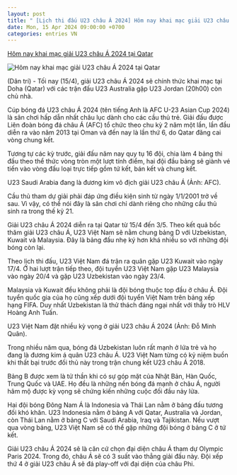 ```yaml
---
layout: post
title: " [Lịch thi đấu U23 châu Á 2024] Hôm nay khai mạc giải U23 châu Á 2024 tại Qatar"
date: Mon, 15 Apr 2024 09:00:00 +0700
categories: entries VN
---
```

[Hôm nay khai mạc giải U23 châu Á 2024 tại Qatar](https://dantri.com.vn/the-thao/hom-nay-khai-mac-giai-u23-chau-a-2024-tai-qatar-20240415064619784.htm)

![Hôm nay khai mạc giải U23 châu Á 2024 tại Qatar](https://cdnphoto.dantri.com.vn/M9tVRA7pZQufgd8qFCKqX8UixRo=/zoom/1200_630/2024/04/15/saudiarabia-crop-1713138229551.jpeg)

(Dân trí) - Tối nay (15/4), giải U23 châu Á 2024 sẽ chính thức khai mạc tại Doha (Qatar) với các trận đấu U23 Australia gặp U23 Jordan (20h00) còn chủ nhà.

Cúp bóng đá U23 châu Á 2024 (tên tiếng Anh là AFC U-23 Asian Cup 2024) là sân chơi hấp dẫn nhất châu lục dành cho các cầu thủ trẻ. Giải đấu được Liên đoàn bóng đá châu Á (AFC) tổ chức theo chu kỳ 2 năm một lần, lần đầu diễn ra vào năm 2013 tại Oman và đến nay là lần thứ 6, do Qatar đăng cai vòng chung kết.

Tương tự các kỳ trước, giải đấu năm nay quy tụ 16 đội, chia làm 4 bảng thi đấu theo thể thức vòng tròn một lượt tính điểm, hai đội đầu bảng sẽ giành vé tiến vào vòng đấu loại trực tiếp gồm tứ kết, bán kết và chung kết.

U23 Saudi Arabia đang là đương kim vô địch giải U23 châu Á (Ảnh: AFC).

Cầu thủ tham dự giải phải đáp ứng điều kiện sinh từ ngày 1/1/2001 trở về sau. Vì vậy, có thể nói đây là sân chơi chỉ dành riêng cho những cầu thủ sinh ra trong thế kỷ 21.

Giải U23 châu Á 2024 diễn ra tại Qatar từ 15/4 đến 3/5. Theo kết quả bốc thăm giải U23 châu Á, U23 Việt Nam sẽ nằm chung bảng D với Uzbekistan, Kuwait và Malaysia. Đây là bảng đấu nhẹ ký hơn khá nhiều so với những đội bóng còn lại.

Theo lịch thi đấu, U23 Việt Nam đá trận ra quân gặp U23 Kuwait vào ngày 17/4. Ở hai lượt trận tiếp theo, đội tuyển U23 Việt Nam gặp U23 Malaysia vào ngày 20/4 và gặp U23 Uzbekistan vào ngày 23/4.

Malaysia và Kuwait đều không phải là đội bóng thuộc top đầu ở châu Á. Đội tuyển quốc gia của họ cũng xếp dưới đội tuyển Việt Nam trên bảng xếp hạng FIFA. Duy nhất Uzbekistan là thử thách đáng ngại nhất với thầy trò HLV Hoàng Anh Tuấn.

U23 Việt Nam đặt nhiều kỳ vọng ở giải U23 châu Á 2024 (Ảnh: Đỗ Minh Quân).

Trong nhiều năm qua, bóng đá Uzbekistan luôn rất mạnh ở lứa trẻ và họ đang là đương kim á quân U23 châu Á. U23 Việt Nam từng có kỷ niệm buồn khi thất bại trước đối thủ này trong trận chung kết U23 châu Á 2018.

Bảng B được xem là tử thần khi có sự góp mặt của Nhật Bản, Hàn Quốc, Trung Quốc và UAE. Họ đều là những nền bóng đá mạnh ở châu Á, người hâm mộ được kỳ vọng sẽ chứng kiến những cuộc đối đầu nảy lửa.

Hai đội bóng Đông Nam Á là Indonesia và Thái Lan nằm ở bảng đấu tương đối khó khăn. U23 Indonesia nằm ở bảng A với Qatar, Australia và Jordan, còn Thái Lan nằm ở bảng C với Saudi Arabia, Iraq và Tajikistan. Nếu vượt qua vòng bảng, U23 Việt Nam sẽ có thể gặp những đội bóng ở bảng C ở tứ kết.

Giải U23 châu Á 2024 sẽ là căn cứ chọn đại diện châu Á tham dự Olympic Paris 2024. Trong đó, châu Á sẽ có 3 suất vào thẳng giải đấu này. Đội xếp thứ 4 ở giải U23 châu Á sẽ đá play-off với đại diện của châu Phi.


